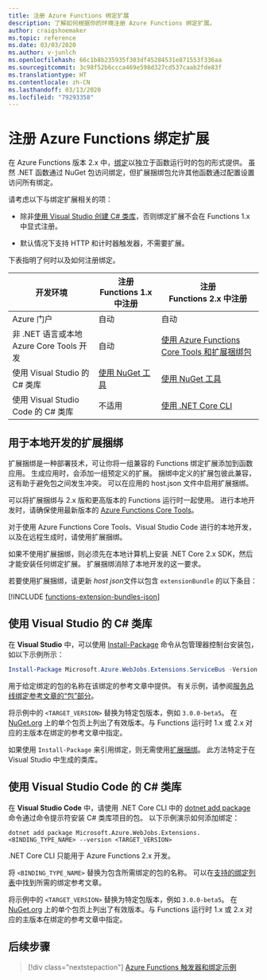 ```yaml
---
title: 注册 Azure Functions 绑定扩展
description: 了解如何根据你的环境注册 Azure Functions 绑定扩展。
author: craigshoemaker
ms.topic: reference
ms.date: 03/03/2020
ms.author: v-junlch
ms.openlocfilehash: 66c1b8b235935f303df45284531e871553f336aa
ms.sourcegitcommit: 3c98f52b6ccca469e598d327cd537caab2fde83f
ms.translationtype: HT
ms.contentlocale: zh-CN
ms.lasthandoff: 03/13/2020
ms.locfileid: "79293358"
---
```

# <a name="register-azure-functions-binding-extensions"></a>注册 Azure Functions 绑定扩展

在 Azure Functions 版本 2.x 中，[绑定](./functions-triggers-bindings.md)以独立于函数运行时的包的形式提供。 虽然 .NET 函数通过 NuGet 包访问绑定，但扩展捆绑包允许其他函数通过配置设置访问所有绑定。

请考虑以下与绑定扩展相关的项：

- 除非[使用 Visual Studio 创建 C# 类库](#local-csharp)，否则绑定扩展不会在 Functions 1.x 中显式注册。

- 默认情况下支持 HTTP 和计时器触发器，不需要扩展。

下表指明了何时以及如何注册绑定。

| 开发环境 |注册<br/> Functions 1.x 中注册  |注册<br/> Functions 2.x 中注册  |
|-------------------------|------------------------------------|------------------------------------|
|Azure 门户|自动|自动|
|非 .NET 语言或本地 Azure Core Tools 开发|自动|[使用 Azure Functions Core Tools 和扩展捆绑包](#extension-bundles)|
|使用 Visual Studio 的 C# 类库|[使用 NuGet 工具](#vs)|[使用 NuGet 工具](#vs)|
|使用 Visual Studio Code 的 C# 类库|不适用|[使用 .NET Core CLI](#vs-code)|

## <a name="extension-bundles"></a>用于本地开发的扩展捆绑

扩展捆绑是一种部署技术，可让你将一组兼容的 Functions 绑定扩展添加到函数应用。 生成应用时，会添加一组预定义的扩展。 捆绑中定义的扩展包彼此兼容，这有助于避免包之间发生冲突。 可以在应用的 host.json 文件中启用扩展捆绑。  

可以将扩展捆绑与 2.x 版和更高版本的 Functions 运行时一起使用。 进行本地开发时，请确保使用最新版本的 [Azure Functions Core Tools](functions-run-local.md#v2)。

对于使用 Azure Functions Core Tools、Visual Studio Code 进行的本地开发，以及在远程生成时，请使用扩展捆绑。

如果不使用扩展捆绑，则必须先在本地计算机上安装 .NET Core 2.x SDK，然后才能安装任何绑定扩展。 扩展捆绑消除了本地开发的这一要求。 

若要使用扩展捆绑，请更新 *host json*文件以包含 `extensionBundle` 的以下条目：
 
[!INCLUDE [functions-extension-bundles-json](../../includes/functions-extension-bundles-json.md)]

<a name="local-csharp"></a>

## <a name="vs"></a>使用 Visual Studio 的 C\# 类库

在 **Visual Studio** 中，可以使用 [Install-Package](https://docs.microsoft.com/nuget/tools/ps-ref-install-package) 命令从包管理器控制台安装包，如以下示例所示：

```powershell
Install-Package Microsoft.Azure.WebJobs.Extensions.ServiceBus -Version <TARGET_VERSION>
```

用于给定绑定的包的名称在该绑定的参考文章中提供。 有关示例，请参阅[服务总线绑定参考文章的“包”部分](functions-bindings-service-bus.md#functions-1x)。

将示例中的 `<TARGET_VERSION>` 替换为特定包版本，例如 `3.0.0-beta5`。 在 [NuGet.org](https://nuget.org) 上的单个包页上列出了有效版本。与 Functions 运行时 1.x 或 2.x 对应的主版本在绑定的参考文章中指定。

如果使用 `Install-Package` 来引用绑定，则无需使用[扩展捆绑](#extension-bundles)。 此方法特定于在 Visual Studio 中生成的类库。

## <a name="vs-code"></a> 使用 Visual Studio Code 的 C# 类库

在 **Visual Studio Code** 中，请使用 .NET Core CLI 中的 [dotnet add package](https://docs.microsoft.com/dotnet/core/tools/dotnet-add-package) 命令通过命令提示符安装 C# 类库项目的包。 以下示例演示如何添加绑定：

```terminal
dotnet add package Microsoft.Azure.WebJobs.Extensions.<BINDING_TYPE_NAME> --version <TARGET_VERSION>
```

.NET Core CLI 只能用于 Azure Functions 2.x 开发。

将 `<BINDING_TYPE_NAME>` 替换为包含所需绑定的包的名称。 可以在[支持的绑定列表](./functions-triggers-bindings.md#supported-bindings)中找到所需的绑定参考文章。

将示例中的 `<TARGET_VERSION>` 替换为特定包版本，例如 `3.0.0-beta5`。 在 [NuGet.org](https://nuget.org) 上的单个包页上列出了有效版本。与 Functions 运行时 1.x 或 2.x 对应的主版本在绑定的参考文章中指定。

## <a name="next-steps"></a>后续步骤
> [!div class="nextstepaction"]
> [Azure Functions 触发器和绑定示例](./functions-bindings-example.md)


<!-- Update_Description: link update -->
